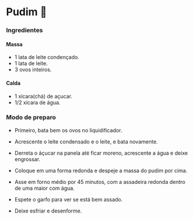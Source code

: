 # Pudim 🍮

### Ingredientes

#### Massa

- 1 lata de leite condençado.
- 1 lata de leite.
- 3 ovos inteiros.

#### Calda

- 1 xícara(chá) de açucar.
- 1/2 xícara de água.



### Modo de preparo

- Primeiro, bata bem os ovos no liquidificador.

- Acrescente o leite condensado e o leite, e bata novamente.

- Derreta o áçucar na panela até ficar moreno, acrescente a água e deixe engrossar.

- Coloque em uma forma redonda e despeje a massa do pudim por cima.

-  Asse em forno médio por 45 minutos, com a assadeira redonda dentro de uma maior com água.

- Espete o garfo para ver se está bem assado.

- Deixe esfriar e desenforme.

  
